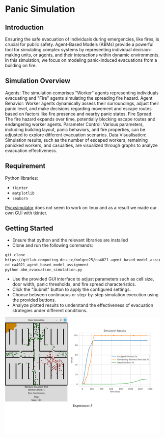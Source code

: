 
# Panic Simulation

## Introduction
Ensuring the safe evacuation of individuals during emergencies, like fires, is crucial for public safety. Agent-Based Models (ABMs) provide a powerful tool for simulating complex systems by representing individual decision-making units, or agents, and their interactions within dynamic environments. In this simulation, we focus on modeling panic-induced evacuations from a building on fire.

## Simulation Overview
Agents: The simulation comprises "Worker" agents representing individuals evacuating and "Fire" agents simulating the spreading fire hazard.
Agent Behavior: Worker agents dynamically assess their surroundings, adjust their panic level, and make decisions regarding movement and escape routes based on factors like fire presence and nearby panic states.
Fire Spread: The fire hazard expands over time, potentially blocking escape routes and endangering worker agents.
Parameter Control: Various parameters, including building layout, panic behaviors, and fire properties, can be adjusted to explore different evacuation scenarios.
Data Visualisation: Simulation results, such as the number of escaped workers, remaining panicked workers, and casualties, are visualized through graphs to analyze evacuation effectiveness.

## Requirement
Python libraries:
- `tkinter`
- `matplotlib`
- `seaborn`

[Pycxsimulator](https://github.com/hsayama/PyCX) does not seem to work on linux and as a result we made our own GUI with tkinter.

## Getting Started
- Ensure that python and the relevant libraries are installed
- Clone and run the following commands:

```
git clone https://gitlab.computing.dcu.ie/bolgee25/ca4021_agent_based_model_assignment
cd ca4021_agent_based_model_assignment
python abm_evacuation_simulation.py
```
- Use the provided GUI interface to adjust parameters such as cell size, door width, panic thresholds, and fire spread characteristics.
- Click the "Submit" button to apply the configured settings.
- Choose between continuous or step-by-step simulation execution using the provided buttons.
- Analyze plotted results to understand the effectiveness of evacuation strategies under different conditions.

![Example Simulation](/Images/Experiment_5.png)
